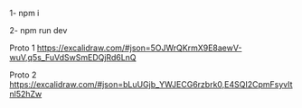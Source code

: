1- npm i    


2- npm run dev    


Proto 1 https://excalidraw.com/#json=5OJWrQKrmX9E8aewV-wuV,q5s_FuVdSwSmEDQjRd6LnQ      


Proto 2 https://excalidraw.com/#json=bLuUGjb_YWJECG6rzbrk0,E4SQI2CpmFsyvItnl52hZw
